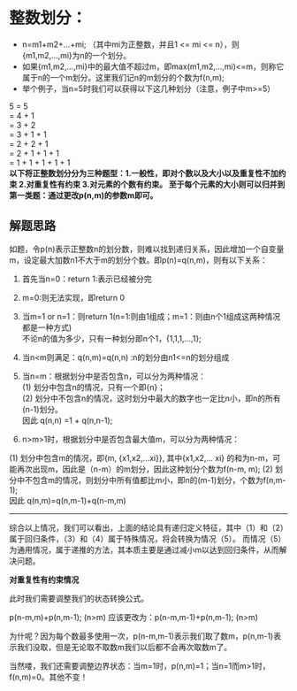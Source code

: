 # 整数划分：
- n=m1+m2+...+mi; （其中mi为正整数，并且1 <= mi <= n），则{m1,m2,...,mi}为n的一个划分。
- 如果{m1,m2,...,mi}中的最大值不超过m，即max(m1,m2,...,mi)<=m，则称它属于n的一个m划分。这里我们记n的m划分的个数为f(n,m);
- 举个例子，当n=5时我们可以获得以下这几种划分（注意，例子中m>=5）

5 = 5   
   = 4 + 1   
   = 3 + 2   
   = 3 + 1 + 1   
   = 2 + 2 + 1   
   = 2 + 1 + 1 + 1   
   = 1 + 1 + 1 + 1 + 1  
**以下将正整数划分分为三种题型：1.一般性，即对个数以及大小以及重复性不加约束 2.对重复性有约束 3.对元素的个数有约束。
至于每个元素的大小则可以归并到第一类题：通过更改p(n,m)的参数m即可。**  
## 解题思路  
如题，令p(n)表示正整数n的划分数，则难以找到递归关系，因此增加一个自变量m，设定最大加数n1不大于m的划分个数。即p(n)=q(n,m)，则有以下关系：

1. 首先当n=0：return 1:表示已经被分完

2. m=0:则无法实现，即return 0

3. 当m=1 or n=1：则return 1(n=1:则由1组成；m=1：则由n个1组成这两种情况都是一种方式)  
   不论n的值为多少，只有一种划分即n个1，{1,1,1,...,1}; 

4. 当n<m则满足：q(n,m)=q(n,n) :n的划分由n1<=n的划分组成

5. 当n=m：根据划分中是否包含n，可以分为两种情况：  
  (1) 划分中包含n的情况，只有一个即{n}；   
  (2) 划分中不包含n的情况，这时划分中最大的数字也一定比n小，即n的所有(n-1)划分。  
  因此 q(n,n) =1 + q(n,n-1); 

6. n>m>1时，根据划分中是否包含最大值m，可以分为两种情况：

  (1) 划分中包含m的情况，即{m, {x1,x2,...xi}}, 其中{x1,x2,... xi} 的和为n-m，可能再次出现m，因此是（n-m）的m划分，因此这种划分个数为f(n-m, m); 
  (2) 划分中不包含m的情况，则划分中所有值都比m小，即n的(m-1)划分，个数为f(n,m-1);  
  因此 q(n,m)=q(n,m-1)+q(n-m,m)
  
---  
综合以上情况，我们可以看出，上面的结论具有递归定义特征，其中（1）和（2）属于回归条件，（3）和（4）属于特殊情况，将会转换为情况（5）。
而情况（5）为通用情况，属于递推的方法，其本质主要是通过减小m以达到回归条件，从而解决问题。  

**对重复性有约束情况**

此时我们需要调整我们的状态转换公式。

p(n-m,m)+p(n,m-1); (n>m) 应该更改为：p(n-m,m-1)+p(n,m-1); (n>m)

为什呢？因为每个数最多使用一次，p(n-m,m-1)表示我们取了数m，p(n,m-1)表示我们没取，但是无论取不取数m我们以后都不会再次取数m了。

当然喽，我们还需要调整边界状态：当m=1时，p(n,m)=1；当n=1而m>1时，f(n,m)=0。其他不变！
